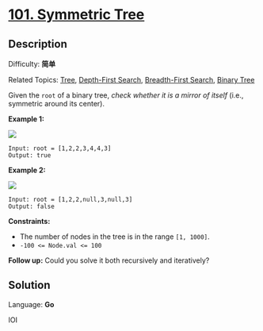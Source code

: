 # [101\. Symmetric Tree](https://leetcode.cn/problems/symmetric-tree/)

## Description

Difficulty: **简单**  

Related Topics: [Tree](https://leetcode.cn/tag/https://leetcode.cn/tag/tree//), [Depth-First Search](https://leetcode.cn/tag/https://leetcode.cn/tag/depth-first-search//), [Breadth-First Search](https://leetcode.cn/tag/https://leetcode.cn/tag/breadth-first-search//), [Binary Tree](https://leetcode.cn/tag/https://leetcode.cn/tag/binary-tree//)


Given the `root` of a binary tree, _check whether it is a mirror of itself_ (i.e., symmetric around its center).

**Example 1:**

![](https://assets.leetcode.com/uploads/2021/02/19/symtree1.jpg)

```
Input: root = [1,2,2,3,4,4,3]
Output: true
```

**Example 2:**

![](https://assets.leetcode.com/uploads/2021/02/19/symtree2.jpg)

```
Input: root = [1,2,2,null,3,null,3]
Output: false
```

**Constraints:**

*   The number of nodes in the tree is in the range `[1, 1000]`.
*   `-100 <= Node.val <= 100`

**Follow up:** Could you solve it both recursively and iteratively?

## Solution

Language: **Go**

IOI
